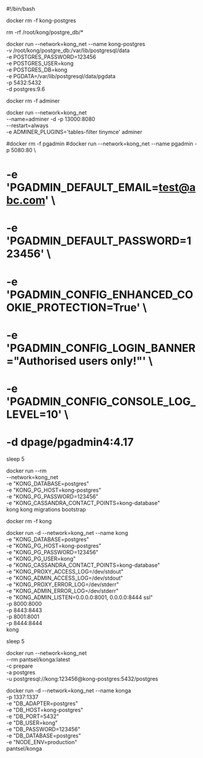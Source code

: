 #!/bin/bash

docker rm -f kong-postgres

rm -rf /root/kong/postgre_db/*

docker run --network=kong_net --name kong-postgres \
        -v /root/kong/postgre_db:/var/lib/postgresql/data \
        -e POSTGRES_PASSWORD=123456 \
        -e POSTGRES_USER=kong \
        -e POSTGRES_DB=kong \
        -e PGDATA=/var/lib/postgresql/data/pgdata \
        -p 5432:5432 \
        -d postgres:9.6

docker rm -f adminer

docker run  --network=kong_net \
        --name=adminer -d -p 13000:8080 \
        --restart=always \
        -e ADMINER_PLUGINS='tables-filter tinymce' adminer



#docker rm -f pgadmin
#docker run --network=kong_net --name pgadmin -p 5080:80 \
#    -e 'PGADMIN_DEFAULT_EMAIL=test@abc.com' \
#    -e 'PGADMIN_DEFAULT_PASSWORD=123456' \
#    -e 'PGADMIN_CONFIG_ENHANCED_COOKIE_PROTECTION=True' \
#    -e 'PGADMIN_CONFIG_LOGIN_BANNER="Authorised users only!"' \
#    -e 'PGADMIN_CONFIG_CONSOLE_LOG_LEVEL=10' \
#    -d dpage/pgadmin4:4.17


sleep 5

docker run --rm \
    --network=kong_net \
    -e "KONG_DATABASE=postgres" \
    -e "KONG_PG_HOST=kong-postgres" \
    -e "KONG_PG_PASSWORD=123456" \
    -e "KONG_CASSANDRA_CONTACT_POINTS=kong-database" \
    kong kong migrations bootstrap


docker rm -f kong

docker run -d --network=kong_net --name kong \
    -e "KONG_DATABASE=postgres" \
    -e "KONG_PG_HOST=kong-postgres" \
    -e "KONG_PG_PASSWORD=123456" \
    -e "KONG_PG_USER=kong" \
    -e "KONG_CASSANDRA_CONTACT_POINTS=kong-database" \
    -e "KONG_PROXY_ACCESS_LOG=/dev/stdout" \
    -e "KONG_ADMIN_ACCESS_LOG=/dev/stdout" \
    -e "KONG_PROXY_ERROR_LOG=/dev/stderr" \
    -e "KONG_ADMIN_ERROR_LOG=/dev/stderr" \
    -e "KONG_ADMIN_LISTEN=0.0.0.0:8001, 0.0.0.0:8444 ssl" \
    -p 8000:8000 \
    -p 8443:8443 \
    -p 8001:8001 \
    -p 8444:8444 \
    kong

sleep 5

docker run  --network=kong_net \
        --rm pantsel/konga:latest \
        -c prepare \
        -a postgres \
        -u postgresql://kong:123456@kong-postgres:5432/postgres


docker run -d --network=kong_net --name konga \
        -p 1337:1337 \
        -e "DB_ADAPTER=postgres" \
        -e "DB_HOST=kong-postgres" \
        -e "DB_PORT=5432" \
        -e "DB_USER=kong" \
        -e "DB_PASSWORD=123456" \
        -e "DB_DATABASE=postgres" \
        -e "NODE_ENV=production" \
        pantsel/konga
